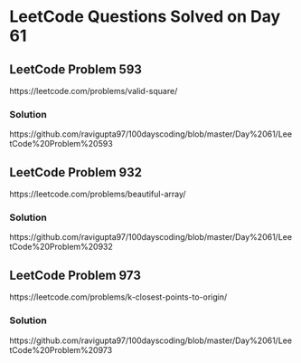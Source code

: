 # LeetCode Questions Solved on Day 61

<h2>LeetCode Problem 593</h2>  https://leetcode.com/problems/valid-square/
<h3>Solution</h3>  https://github.com/ravigupta97/100dayscoding/blob/master/Day%2061/LeetCode%20Problem%20593

<h2>LeetCode Problem 932</h2>  https://leetcode.com/problems/beautiful-array/
<h3>Solution</h3>  https://github.com/ravigupta97/100dayscoding/blob/master/Day%2061/LeetCode%20Problem%20932

<h2>LeetCode Problem 973</h2>  https://leetcode.com/problems/k-closest-points-to-origin/
<h3>Solution</h3>  https://github.com/ravigupta97/100dayscoding/blob/master/Day%2061/LeetCode%20Problem%20973
